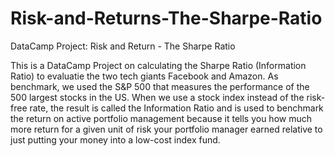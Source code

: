 # Risk-and-Returns-The-Sharpe-Ratio
DataCamp Project: Risk and Return - The Sharpe Ratio

This is a DataCamp Project on calculating the Sharpe Ratio (Information Ratio) to evaluatie the two tech giants Facebook and Amazon. As benchmark, we used the S&P 500 that measures the performance of the 500 largest stocks in the US. When we use a stock index instead of the risk-free rate, the result is called the Information Ratio and is used to benchmark the return on active portfolio management because it tells you how much more return for a given unit of risk your portfolio manager earned relative to just putting your money into a low-cost index fund.
